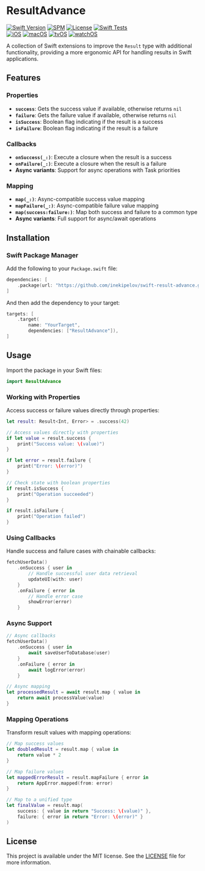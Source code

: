 # ResultAdvance

[![Swift Version](https://img.shields.io/badge/Swift-5.5+-orange.svg)](https://swift.org/)
[![SPM](https://img.shields.io/badge/SPM-compatible-brightgreen.svg)](https://swift.org/package-manager/)
[![License](https://img.shields.io/badge/license-MIT-blue.svg)](LICENSE)
[![Swift Tests](https://github.com/inekipelov/swift-result-advance/actions/workflows/swift.yml/badge.svg)](https://github.com/inekipelov/swift-result-advance/actions/workflows/swift.yml)  
[![iOS](https://img.shields.io/badge/iOS-13.0+-blue.svg)](https://developer.apple.com/ios/)
[![macOS](https://img.shields.io/badge/macOS-10.15+-white.svg)](https://developer.apple.com/macos/)
[![tvOS](https://img.shields.io/badge/tvOS-13.0+-black.svg)](https://developer.apple.com/tvos/)
[![watchOS](https://img.shields.io/badge/watchOS-6.0+-orange.svg)](https://developer.apple.com/watchos/)

A collection of Swift extensions to improve the `Result` type with additional functionality, providing a more ergonomic API for handling results in Swift applications.

## Features

### Properties

- **`success`**: Gets the success value if available, otherwise returns `nil`
- **`failure`**: Gets the failure value if available, otherwise returns `nil`
- **`isSuccess`**: Boolean flag indicating if the result is a success
- **`isFailure`**: Boolean flag indicating if the result is a failure

### Callbacks

- **`onSuccess(_:)`**: Execute a closure when the result is a success
- **`onFailure(_:)`**: Execute a closure when the result is a failure
- **Async variants**: Support for async operations with Task priorities

### Mapping

- **`map(_:)`**: Async-compatible success value mapping
- **`mapFailure(_:)`**: Async-compatible failure value mapping
- **`map(success:failure:)`**: Map both success and failure to a common type
- **Async variants**: Full support for async/await operations

## Installation

### Swift Package Manager

Add the following to your `Package.swift` file:

```swift
dependencies: [
    .package(url: "https://github.com/inekipelov/swift-result-advance.git", from: "0.1.0")
]
```

And then add the dependency to your target:

```swift
targets: [
    .target(
        name: "YourTarget",
        dependencies: ["ResultAdvance"]),
]
```

## Usage

Import the package in your Swift files:

```swift
import ResultAdvance
```

### Working with Properties

Access success or failure values directly through properties:

```swift
let result: Result<Int, Error> = .success(42)

// Access values directly with properties
if let value = result.success {
    print("Success value: \(value)")
}

if let error = result.failure {
    print("Error: \(error)")
}

// Check state with boolean properties
if result.isSuccess {
    print("Operation succeeded")
}

if result.isFailure {
    print("Operation failed")
}
```

### Using Callbacks

Handle success and failure cases with chainable callbacks:

```swift
fetchUserData()
    .onSuccess { user in
        // Handle successful user data retrieval
        updateUI(with: user)
    }
    .onFailure { error in
        // Handle error case
        showError(error)
    }
```

### Async Support

```swift
// Async callbacks
fetchUserData()
    .onSuccess { user in
        await saveUserToDatabase(user)
    }
    .onFailure { error in
        await logError(error)
    }

// Async mapping
let processedResult = await result.map { value in
    return await processValue(value)
}
```

### Mapping Operations

Transform result values with mapping operations:

```swift
// Map success values
let doubledResult = result.map { value in
    return value * 2
}

// Map failure values
let mappedErrorResult = result.mapFailure { error in
    return AppError.mapped(from: error)
}

// Map to a unified type
let finalValue = result.map(
    success: { value in return "Success: \(value)" },
    failure: { error in return "Error: \(error)" }
)
```

## License

This project is available under the MIT license. See the [LICENSE](LICENSE) file for more information.
